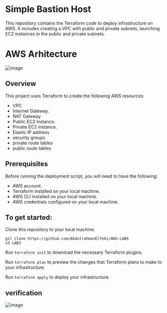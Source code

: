 # Simple Bastion Host
This repository contains the Terraform code to deploy infrastructure on AWS. It includes creating a VPC with public and private subnets, launching EC2 instances in the public and private subnets.

# AWS Arhitecture
![image](https://github.com/user-attachments/assets/70cad716-f954-4b64-813d-7cf098cff58a)


## Overview
This project uses Terraform to create the following AWS resources:

* VPC
* Internet Gateway.
* NAT Gateway
* Public EC2 instance.
* Private EC2 instance.
* Elastic IP address
* security groups
* private route tables
* public route tables
## Prerequisites
Before running the deployment script, you will need to have the following:

* AWS account.
* Terraform installed on your local machine.
* AWS CLI installed on your local machine.
* AWS credentials configured on your local machine.

## To get started:
Clone this repository to your local machine.
```
git clone https://github.com/AbdulrahmanElfeki/AWS-LABS
cd LAB3
```
Run ```terraform init``` to download the necessary Terraform plugins.

Run ```terraform plan``` to preview the changes that Terraform plans to make to your infrastructure. 

Run ```terraform apply``` to deploy your infrastructure. 

## verification
![image](https://github.com/user-attachments/assets/5e6de229-f7ec-4771-b036-14b226ffae08)
